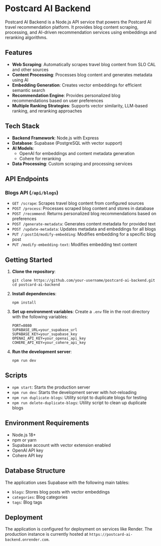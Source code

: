 # Postcard AI Backend

Postcard AI Backend is a Node.js API service that powers the Postcard AI travel recommendation platform. It provides blog content scraping, processing, and AI-driven recommendation services using embeddings and reranking algorithms.

## Features

- **Web Scraping**: Automatically scrapes travel blog content from SLO CAL and other sources
- **Content Processing**: Processes blog content and generates metadata using AI
- **Embedding Generation**: Creates vector embeddings for efficient semantic search
- **Recommendation Engine**: Provides personalized blog recommendations based on user preferences
- **Multiple Ranking Strategies**: Supports vector similarity, LLM-based ranking, and reranking approaches

## Tech Stack

- **Backend Framework**: Node.js with Express
- **Database**: Supabase (PostgreSQL with vector support)
- **AI Models**: 
  - OpenAI for embeddings and content metadata generation
  - Cohere for reranking
- **Data Processing**: Custom scraping and processing services

## API Endpoints

### Blogs API (`/api/blogs`)

- `GET /scrape`: Scrapes travel blog content from configured sources
- `POST /process`: Processes scraped blog content and stores in database
- `POST /recommend`: Returns personalized blog recommendations based on preferences
- `POST /generate-metadata`: Generates content metadata for provided text
- `POST /update-metadata`: Updates metadata and embeddings for all blogs
- `PUT /:postId/modify-embedding`: Modifies embedding for a specific blog post
- `PUT /modify-embedding-text`: Modifies embedding text content

## Getting Started

1. **Clone the repository**:
   ```
   git clone https://github.com/your-username/postcard-ai-backend.git
   cd postcard-ai-backend
   ```

2. **Install dependencies**:
   ```
   npm install
   ```

3. **Set up environment variables**:
   Create a `.env` file in the root directory with the following variables:
   ```
   PORT=8080
   SUPABASE_URL=your_supabase_url
   SUPABASE_KEY=your_supabase_key
   OPENAI_API_KEY=your_openai_api_key
   COHERE_API_KEY=your_cohere_api_key
   ```

4. **Run the development server**:
   ```
   npm run dev
   ```

## Scripts

- `npm start`: Starts the production server
- `npm run dev`: Starts the development server with hot-reloading
- `npm run duplicate-blogs`: Utility script to duplicate blogs for testing
- `npm run delete-duplicate-blogs`: Utility script to clean up duplicate blogs

## Environment Requirements

- Node.js 18+
- npm or yarn
- Supabase account with vector extension enabled
- OpenAI API key
- Cohere API key

## Database Structure

The application uses Supabase with the following main tables:

- `blogs`: Stores blog posts with vector embeddings
- `categories`: Blog categories
- `tags`: Blog tags

## Deployment

The application is configured for deployment on services like Render. The production instance is currently hosted at `https://postcard-ai-backend.onrender.com`.
